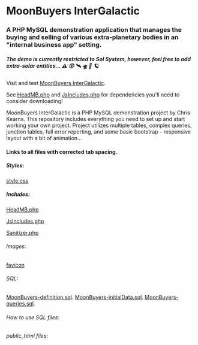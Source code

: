 # MoonBuyers InterGalactic

### A PHP MySQL demonstration application that manages the buying and selling of various extra-planetary bodies in an "internal business app" setting.

##### The demo is currently restricted to Sol System, however, feel free to add extra-solar entities... :warning: :astonished: :artificial_satellite: :flying_saucer: :rocket: :ringed_planet:

Visit and test [MoonBuyers InterGalactic](https://ChristopherKearns.com/MB/IndexMB.php).

See [HeadMB.php](/includes/HeadMB.php) and [JsIncludes.php](/includes/JsIncludes.php) for dependencies you'll need to consider downloading!

MoonBuyers InterGalactic is a PHP MySQL demonstration project by Chris Kearns. This repository includes everything you need to set up and start working your own project. Project utilizes multiple tables, complex queries, junction tables, full error reporting, and some basic bootstrap - responsive layout with a bit of animation...

#### Links to all files with corrected tab spacing.

##### Styles:
[style.css](/css/style.css?ts=4)

##### Includes:
[HeadMB.php](/includes/HeadMB.php?ts=4)

[JsIncludes.php](/includes/JsIncludes.php?ts=4)

[Sanitizer.php](/includes/Sanitizer.php?ts=4)

###### Images:
[favicon](/img/MBfavicon.ico)

###### SQL:
[MoonBuyers-definition.sql](/SQL_Routines/MoonBuyers-definition.sql).
[MoonBuyers-initialData.sql](/SQL_Routines/MoonBuyers-initialData.sql).
[MoonBuyers-queries.sql](/SQL_Routines/MoonBuyers-queries.sql).

###### How to use SQL files:



###### public_html files:

